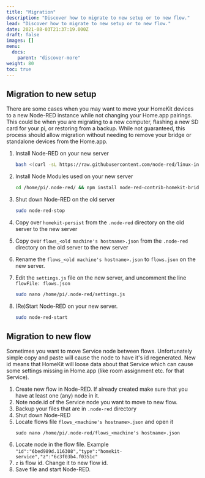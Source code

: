 ```yaml
---
title: "Migration"
description: "Discover how to migrate to new setup or to new flow."
lead: "Discover how to migrate to new setup or to new flow."
date: 2021-08-03T21:37:19.000Z
draft: false
images: []
menu:
  docs:
    parent: "discover-more"
weight: 80
toc: true
---
```


## Migration to new setup

There are some cases when you may want to move your HomeKit devices to a new Node-RED instance while not changing your Home.app pairings.
This could be when you are migrating to a new computer, flashing a new SD card for your pi, or restoring from a backup.
While not guaranteed, this process should allow migration without needing to remove your bridge or standalone devices from the Home.app.

<!--
3. Changed to the `.node-red` directory on the new server and run `npm install node-red-contrib-homekit-bridged` (and any other node modules you use in your flows)
4. Copy over `homekit-persist` from the `.node-red` directory on the old server to the `.node-red` directory on the new server
5. Copy over `flows_<old machine's hostname>.json` from the `.node-red` directory on the old server to the `.node-red` directory on the new server
6. Rename the `flows_<old machine's hostname>.json` to `flows.json` on the new server.
7. Edit the `settings.js` file on the new server, and uncomment the line `flowFile: 'flows.json'
-->

1. Install Node-RED on your new server
    ```bash
    bash <(curl -sL https://raw.githubusercontent.com/node-red/linux-installers/master/deb/update-nodejs-and-nodered)
    ```
2. Install Node Modules used on your new server
    ```bash
    cd /home/pi/.node-red/ && npm install node-red-contrib-homekit-bridged@latest
    ```
3. Shut down Node-RED on the old server
    ```bash
    sudo node-red-stop
    ```
4. Copy over `homekit-persist` from the `.node-red` directory on the old server to the new server

5. Copy over `flows_<old machine's hostname>.json` from the `.node-red` directory on the old server to the new server

6. Rename the `flows_<old machine's hostname>.json` to `flows.json` on the new server.

7. Edit the `settings.js` file on the new server, and uncomment the line `flowFile: flows.json`
    ```bash
    sudo nano /home/pi/.node-red/settings.js
    ```
8. (Re)Start Node-RED on your new server.
    ```bash
    sudo node-red-start
    ```

## Migration to new flow

Sometimes you want to move Service node between flows. Unfortunately simple copy and paste will cause the node to have it's id regenerated.
New id means that HomeKit will loose data about that Service which can cause some settings missing in Home.app (like room assignment etc. for that Service).

1. Create new flow in Node-RED. If already created make sure that you have at least one (any) node in it.
2. Note node.id of the Service node you want to move to new flow.
3. Backup your files that are in `.node-red` directory
4. Shut down Node-RED
5. Locate flows file `flows_<machine's hostname>.json` and open it
    ```
    sudo nano /home/pi/.node-red/flows_<machine's hostname>.json
    ```
6. Locate node in the flow file. Example `"id":"6bed989d.116308","type":"homekit-service","z":"6c3f03b4.f0351c"`
7. `z` is flow id. Change it to new flow id.
8. Save file and start Node-RED.
